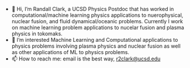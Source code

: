 - 👋 Hi, I’m Randall Clark, a UCSD Physics Postdoc that has worked in computational/machine learning physics applications to nuerophysical, nuclear fusion, and fluid dynamical/oceanic problems. Currently I work on machine learning problem applications to nucelar fusion and plasma physics in tokomaks.
- 👀 I’m interested Machine Learning and Computational applications to physics problems involving plasma physics and nuclear fusion as well as other applications of ML to physics problems.
- 📫 How to reach me: email is the best way, r2clark@ucsd.edu
<!---
RandarserousRex/RandarserousRex is a ✨ special ✨ repository because its `README.md` (this file) appears on your GitHub profile.
You can click the Preview link to take a look at your changes.
--->
